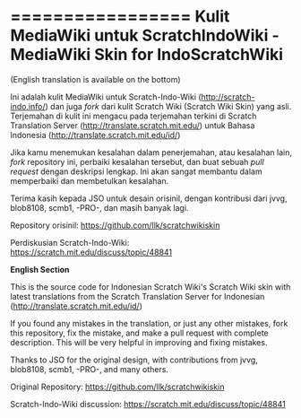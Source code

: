 =================
Kulit MediaWiki untuk ScratchIndoWiki - MediaWiki Skin for IndoScratchWiki
=================
(English translation is available on the bottom)

Ini adalah kulit MediaWiki untuk Scratch-Indo-Wiki (http://scratch-indo.info/) dan juga _fork_ dari kulit Scratch Wiki (Scratch Wiki Skin) yang asli. Terjemahan di kulit ini mengacu pada terjemahan terkini di Scratch Translation Server (http://translate.scratch.mit.edu/) untuk Bahasa Indonesia (http://translate.scratch.mit.edu/id/)

Jika kamu menemukan kesalahan dalam penerjemahan, atau kesalahan lain, _fork_ repository ini, perbaiki kesalahan tersebut, dan buat sebuah _pull request_ dengan deskripsi lengkap. Ini akan sangat membantu dalam memperbaiki dan membetulkan kesalahan.

Terima kasih kepada JSO untuk desain orisinil, dengan kontribusi dari jvvg, blob8108, scmb1, -PRO-, dan masih banyak lagi. 

Repository orisinil: https://github.com/llk/scratchwikiskin

Perdiskusian Scratch-Indo-Wiki: https://scratch.mit.edu/discuss/topic/48841

**English Section**

This is the source code for Indonesian Scratch Wiki's Scratch Wiki skin with latest translations from the Scratch Translation Server for Indonesian (http://translate.scratch.mit.edu/id/)

If you found any mistakes in the translation, or just any other mistakes, fork this repository, fix the mistake, and make a pull request with complete description. This will be very helpful in improving and fixing mistakes.

Thanks to JSO for the original design, with contributions from jvvg, blob8108, scmb1, -PRO-, and many others. 

Original Repository: https://github.com/llk/scratchwikiskin

Scratch-Indo-Wiki discussion: https://scratch.mit.edu/discuss/topic/48841

